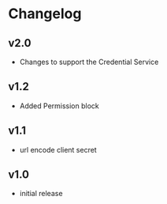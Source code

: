# Changelog

## v2.0

- Changes to support the Credential Service

## v1.2

- Added Permission block

## v1.1

- url encode client secret

## v1.0

- initial release
